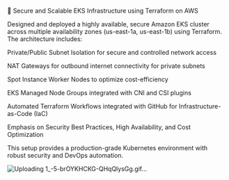 🚀 Secure and Scalable EKS Infrastructure using Terraform on AWS

Designed and deployed a highly available, secure Amazon EKS cluster across multiple availability zones (us-east-1a, us-east-1b) using Terraform. The architecture includes:

Private/Public Subnet Isolation for secure and controlled network access

NAT Gateways for outbound internet connectivity for private subnets

Spot Instance Worker Nodes to optimize cost-efficiency

EKS Managed Node Groups integrated with CNI and CSI plugins

Automated Terraform Workflows integrated with GitHub for Infrastructure-as-Code (IaC)

Emphasis on Security Best Practices, High Availability, and Cost Optimization

This setup provides a production-grade Kubernetes environment with robust security and DevOps automation.


![Uploading 1_-5-brOYKHCKG-QHqQlysGg.gif…]()


